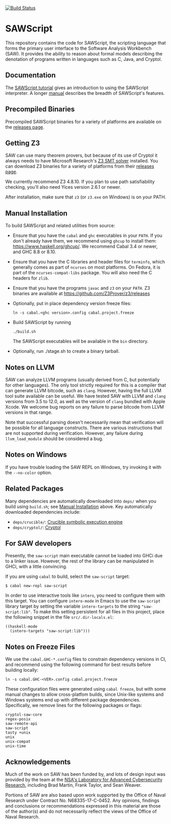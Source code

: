 [![Build Status](https://github.com/GaloisInc/saw-script/workflows/Nightly%20Builds/badge.svg)](https://github.com/GaloisInc/saw-script/actions?query=event%3Aschedule)

# SAWScript

This repository contains the code for SAWScript, the scripting
language that forms the primary user interface to the Software
Analysis Workbench (SAW). It provides the ability to reason about
formal models describing the denotation of programs written in
languages such as C, Java, and Cryptol.

## Documentation

The [SAWScript tutorial](https://saw.galois.com/tutorial.html) gives an
introduction to using the SAWScript interpreter. A longer
[manual](https://github.com/GaloisInc/saw-script/blob/master/doc/manual/manual.md)
describes the breadth of SAWScript's features.

## Precompiled Binaries

Precompiled SAWScript binaries for a variety of platforms are available
on the [releases
page](https://github.com/GaloisInc/saw-script/releases).

## Getting Z3

SAW can use many theorem provers, but because of its use of Cryptol it
always needs to have Microsoft Research's [Z3 SMT
solver](https://github.com/Z3Prover/z3) installed.  You can download Z3
binaries for a variety of platforms from their [releases
page](https://github.com/Z3Prover/z3/releases).

We currently recommend Z3 4.8.10. If you plan to use path satisfiability
checking, you'll also need Yices version 2.6.1 or newer.

After installation, make sure that `z3` (or `z3.exe` on Windows)
is on your PATH.

## Manual Installation

To build SAWScript and related utilities from source:

  * Ensure that you have the `cabal` and `ghc` executables in your
    `PATH`. If you don't already have them, we recommend using `ghcup`
    to install them: <https://www.haskell.org/ghcup/>. We recommend
    Cabal 3.4 or newer, and GHC 8.8 or 8.10.

  * Ensure that you have the C libraries and header files for
    `terminfo`, which generally comes as part of `ncurses` on most
    platforms. On Fedora, it is part of the `ncurses-compat-libs` package.
    You will also need the C headers for `zlib`.

  * Ensure that you have the programs `javac` and `z3` on your
    `PATH`. Z3 binaries are available at
    https://github.com/Z3Prover/z3/releases

  * Optionally, put in place dependency version freeze files:

        ln -s cabal.<ghc version>.config cabal.project.freeze

  * Build SAWScript by running

        ./build.sh

    The SAWScript executables will be available in the `bin` directory.

  * Optionally, run ./stage.sh to create a binary tarball.

## Notes on LLVM

SAW can analyze LLVM programs (usually derived from C, but potentially
for other languages). The only tool strictly required for this is a
compiler that can generate LLVM bitcode, such as `clang`. However,
having the full LLVM tool suite available can be useful. We have tested
SAW with LLVM and `clang` versions from 3.5 to 12.0, as well as the
version of `clang` bundled with Apple Xcode. We welcome bug reports on
any failure to parse bitcode from LLVM versions in that range.

Note that successful parsing doesn't necessarily mean that verification
will be possible for all language constructs. There are various
instructions that are not supported during verification. However,
any failure during `llvm_load_module` should be considered a bug.

## Notes on Windows

If you have trouble loading the SAW REPL on Windows, try invoking it
with the `--no-color` option.

## Related Packages

Many dependencies are automatically downloaded into `deps/` when you
build using `build.sh`; see
[Manual Installation](#manual-installation) above. Key automatically
downloaded dependencies include:

* `deps/crucible/`:         [Crucible symbolic execution engine](https://github.com/GaloisInc/crucible)
* `deps/cryptol/`:          [Cryptol](https://github.com/GaloisInc/cryptol)

## For SAW developers

Presently, the `saw-script` main executable cannot be loaded into GHCi due to a
linker issue. However, the rest of the library can be manipulated in GHCi, with
a little convincing.

If you are using `cabal` to build, select the `saw-script` target:

```
$ cabal new-repl saw-script
```

In order to use interactive tools like `intero`, you need to configure them with
this target. You can configure `intero-mode` in Emacs to use the `saw-script`
library target by setting the variable `intero-targets` to the string
`"saw-script:lib"`. To make this setting persistent for all files in this
project, place the following snippet in the file `src/.dir-locals.el`:

```elisp
((haskell-mode
  (intero-targets "saw-script:lib")))
```

## Notes on Freeze Files

We use the `cabal.GHC-*.config` files to constrain dependency versions
in CI, and recommend using the following command for best results before
building locally:

```
ln -s cabal.GHC-<VER>.config cabal.project.freeze
```

These configuration files were generated using `cabal freeze`, but with
some manual changes to allow cross-platfom builds, since Unix-like
systems and Windows systems end up with different package dependencies.
Specifically, we remove lines for the following packages or flags:

```
cryptol-saw-core
regex-posix
saw-remote-api
saw-script
tasty +unix
unix
unix-compat
unix-time
```

## Acknowledgements

Much of the work on SAW has been funded by, and lots of design input was
provided by the team at the [NSA's Laboratory for Advanced Cybersecurity
Research](https://www.nsa.gov/what-we-do/research/cybersecurity-research/),
including Brad Martin, Frank Taylor, and Sean Weaver.

Portions of SAW are also based upon work supported by the Office
of Naval Research under Contract No. N68335-17-C-0452. Any opinions,
findings and conclusions or recommendations expressed in this
material are those of the author(s) and do not necessarily reflect
the views of the Office of Naval Research.
